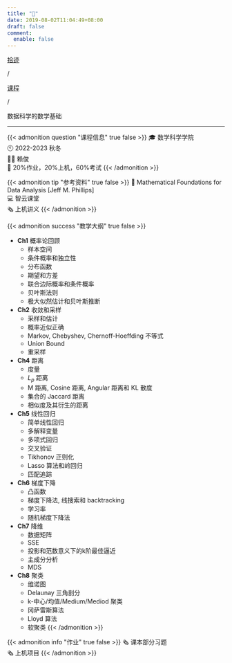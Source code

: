 ```yaml
---
title: "🏫"
date: 2019-08-02T11:04:49+08:00
draft: false
comment:
  enable: false
---
```


<div class="nav-tab">
  <a href="../../../cages"><p class="not">拾迹</p></a><p class="not">/</p>
  <a href="../"><p class="not">课程</p></a>
  <p class="now">/</p><p class="now">数据科学的数学基础</p>
</div>

---

{{< admonition question "课程信息" true false >}}
🎓 数学科学学院<br>
🕙 2022-2023 秋冬<br>
🧑‍🏫 赖俊<br>
📝 20%作业，20%上机，60%考试
{{< /admonition >}}

{{< admonition tip "参考资料" true false >}}
📓 Mathematical Foundations for Data Analysis [Jeff M. Phillips]<br>
💻 智云课堂<br>
🗞️ 上机讲义
{{< /admonition >}}

{{< admonition success "教学大纲" true false >}}
- **Ch1** 概率论回顾
    - 样本空间
    - 条件概率和独立性
    - 分布函数
    - 期望和方差
    - 联合边际概率和条件概率
    - 贝叶斯法则
    - 极大似然估计和贝叶斯推断
- **Ch2** 收敛和采样
    - 采样和估计
    - 概率近似正确
    - Markov, Chebyshev, Chernoff-Hoeffding 不等式
    - Union Bound
    - 重采样
- **Ch4** 距离
    - 度量
    - $L_p$ 距离
    - M 距离, Cosine 距离, Angular 距离和 KL 散度
    - 集合的 Jaccard 距离
    - 相似度及其衍生的距离
- **Ch5** 线性回归
    - 简单线性回归
    - 多解释变量
    - 多项式回归
    - 交叉验证
    - Tikhonov 正则化
    - Lasso 算法和岭回归
    - 匹配追踪
- **Ch6** 梯度下降
    - 凸函数
    - 梯度下降法, 线搜索和 backtracking
    - 学习率
    - 随机梯度下降法 
- **Ch7** 降维
    - 数据矩阵
    - SSE
    - 投影和范数意义下的k阶最佳逼近
    - 主成分分析
    - MDS
- **Ch8** 聚类
    - 维诺图
    - Delaunay 三角剖分
    - k-中心/均值/Medium/Mediod 聚类
    - 冈萨雷斯算法
    - Lloyd 算法
    - 软聚类
{{< /admonition >}}

{{< admonition info "作业" true false >}}
🗞️ 课本部分习题<br>
🗞️ 上机项目
{{< /admonition >}}

<!--
{{< admonition failure "笔记" true false >}}
{{< /admonition >}}

{{< admonition note "经验" true false >}}
{{< /admonition >}}
-->

